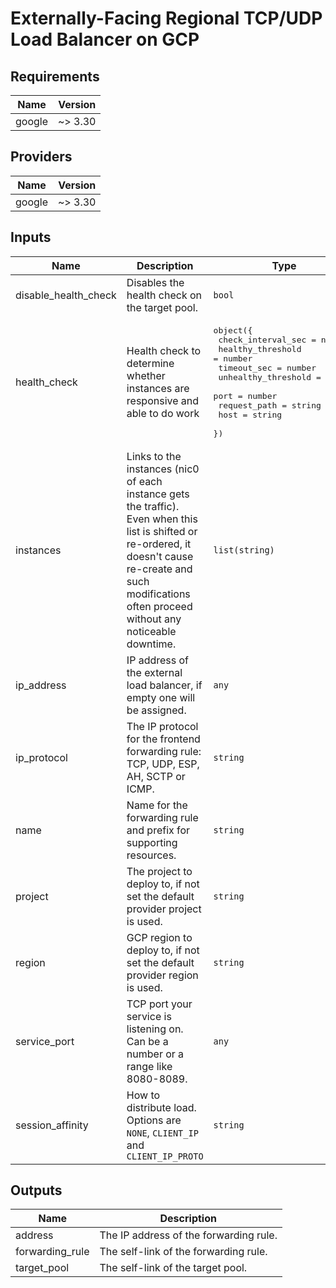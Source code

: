 # Externally-Facing Regional TCP/UDP Load Balancer on GCP

<!-- BEGINNING OF PRE-COMMIT-TERRAFORM DOCS HOOK -->
## Requirements

| Name | Version |
|------|---------|
| google | ~> 3.30 |

## Providers

| Name | Version |
|------|---------|
| google | ~> 3.30 |

## Inputs

| Name | Description | Type | Default | Required |
|------|-------------|------|---------|:--------:|
| disable\_health\_check | Disables the health check on the target pool. | `bool` | `false` | no |
| health\_check | Health check to determine whether instances are responsive and able to do work | <pre>object({<br>    check_interval_sec  = number<br>    healthy_threshold   = number<br>    timeout_sec         = number<br>    unhealthy_threshold = number<br>    port                = number<br>    request_path        = string<br>    host                = string<br>  })</pre> | <pre>{<br>  "check_interval_sec": null,<br>  "healthy_threshold": null,<br>  "host": null,<br>  "port": null,<br>  "request_path": null,<br>  "timeout_sec": null,<br>  "unhealthy_threshold": null<br>}</pre> | no |
| instances | Links to the instances (nic0 of each instance gets the traffic). Even when this list is shifted or re-ordered, it doesn't cause re-create and such modifications often proceed without any noticeable downtime. | `list(string)` | `null` | no |
| ip\_address | IP address of the external load balancer, if empty one will be assigned. | `any` | `null` | no |
| ip\_protocol | The IP protocol for the frontend forwarding rule: TCP, UDP, ESP, AH, SCTP or ICMP. | `string` | `"TCP"` | no |
| name | Name for the forwarding rule and prefix for supporting resources. | `string` | n/a | yes |
| project | The project to deploy to, if not set the default provider project is used. | `string` | `""` | no |
| region | GCP region to deploy to, if not set the default provider region is used. | `string` | `null` | no |
| service\_port | TCP port your service is listening on. Can be a number or a range like 8080-8089. | `any` | n/a | yes |
| session\_affinity | How to distribute load. Options are `NONE`, `CLIENT_IP` and `CLIENT_IP_PROTO` | `string` | `"NONE"` | no |

## Outputs

| Name | Description |
|------|-------------|
| address | The IP address of the forwarding rule. |
| forwarding\_rule | The self-link of the forwarding rule. |
| target\_pool | The self-link of the target pool. |

<!-- END OF PRE-COMMIT-TERRAFORM DOCS HOOK -->
